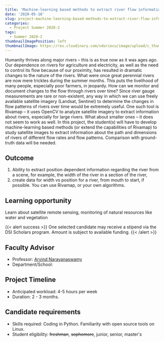 ```yaml
---
title: 'Machine-learning based methods to extract river flow information from satellite imagery'
date: '2020-05-18'
slug: project-machine-learning-based-methods-to-extract-river-flow-information-from-satellite-imagery
categories:
  - Project Summer 2020-2
tags:
  - Summer 2020-2
thumbnailImagePosition: left
thumbnailImage: https://res.cloudinary.com/vdoriecu/image/upload/c_thumb,w_200,g_face/v1579110178/construction_c6dqbd.png
---
```

Humanity thrives along major rivers – this is as true now as it was ages ago. Our dependence on rivers for agriculture and electricity, as well as the need to control its flow because of our proximity, has  resulted in dramatic changes to the nature of the rivers. What were once great perennial rivers are now mere trickles during the summer months. This puts the livelihood of many people, especially poor farmers, in jeopardy. How can we monitor and document changes to the flow through rivers over time? Since river gauge measurements are rare or non-existent, any way in which we can use freely available satellite imagery (Landsat, Sentinel) to determine the changes in flow patterns of rivers over time would be extremely useful. One such tool is Rivamap – it uses OpenCV to analyze satellite imagery to extract information about rivers, especially for large rivers. What about smaller ones – it does not seem to work as well. In this project, the student(s) will have to develop machine-learning based methods  (or extend the capabilities of Rivamap) to study satellite images to extract information about the path and dimensions of rivers of different flow rates and flow patterns. Comparison with ground-truth data will be needed.

<!--more-->

## Outcome

1. Ability to extract position dependent information regarding the river from a scene, for example, the width of the river in a  section of the river,
2. create data for width vs position for a river, from mouth to start, if possible. You can use Rivamap, or your own algorithms.

## Learning opportunity

Learn about satellite remote sensing, monitoring of natural resources like water and vegetation

{{< alert success >}}
One selected candidate may receive a stipend via the DSI Scholars program. Amount is subject to available funding.
{{< /alert >}}

## Faculty Advisor
+ Professor: [Arvind Narayanaswamy](https://swamy.me.columbia.edu/)
+ Department/School: 

## Project Timeline
+ Anticipated workload: 4-5 hours per week
+ Duration: 2 - 3 months.

## Candidate requirements
+ Skills required: Coding in Python. Familiarity with open source tools on Linux.
+ Student eligibility: ~~freshman~~, ~~sophomore~~, junior, senior, master's

